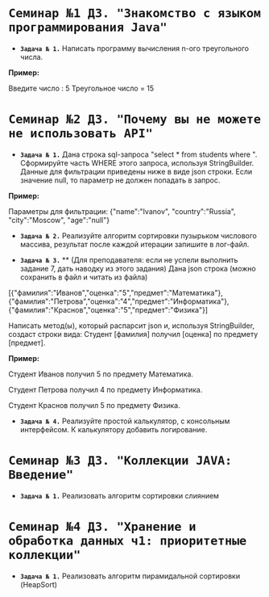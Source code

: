 # `Семинар №1 ДЗ. "Знакомство с языком программирования Java"`
* **`Задача № 1.`** 
Написать программу вычисления n-ого треугольного числа.

**Пример:**

Введите число : 5
Треугольное число = 15

# `Семинар №2 ДЗ. "Почему вы не можете не использовать API"`

* **`Задача № 1.`** 
Дана строка sql-запроса "select * from students where ". Сформируйте часть WHERE этого запроса, используя StringBuilder. 
Данные для фильтрации приведены ниже в виде json строки.
Если значение null, то параметр не должен попадать в запрос.

**Пример:**

Параметры для фильтрации: {"name":"Ivanov", "country":"Russia", "city":"Moscow", "age":"null"}

* **`Задача № 2.`** 
Реализуйте алгоритм сортировки пузырьком числового массива, результат после каждой итерации запишите в лог-файл.

* **`Задача № 3.`** 
** (Для преподавателя: если не успели выполнить задание 7, дать наводку из этого задания) Дана json строка (можно сохранить в файл и читать из файла)

[{"фамилия":"Иванов","оценка":"5","предмет":"Математика"},{"фамилия":"Петрова","оценка":"4","предмет":"Информатика"},{"фамилия":"Краснов","оценка":"5","предмет":"Физика"}]

Написать метод(ы), который распарсит json и, используя StringBuilder, создаст строки вида: Студент [фамилия] получил [оценка] по предмету [предмет].

**Пример:**

Студент Иванов получил 5 по предмету Математика.

Студент Петрова получил 4 по предмету Информатика.

Студент Краснов получил 5 по предмету Физика.

* **`Задача № 4.`** 
Реализуйте простой калькулятор, с консольным интерфейсом. К калькулятору добавить логирование.

# `Семинар №3 ДЗ. "Коллекции JAVA: Введение"`

* **`Задача № 1.`** 
Реализовать алгоритм сортировки слиянием

# `Семинар №4 ДЗ. "Хранение и обработка данных ч1: приоритетные коллекции"`

* **`Задача № 1.`** 
Реализовать алгоритм пирамидальной сортировки (HeapSort)